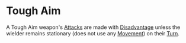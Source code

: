 # Tough Aim
A Tough Aim weapon's [Attacks](../../../../Game%20Procedures/Attack.md) are made with [Disadvantage](../../../../Game%20Procedures/Dice%20Rolls/Disadvantage.md) unless the wielder remains stationary (does not use any [Movement](../../../../Game%20Procedures/Movement.md)) on their [Turn](../../../../Game%20Procedures/Turn.md).